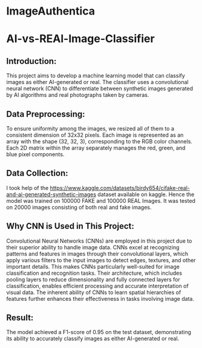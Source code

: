 # ImageAuthentica
# AI-vs-REAl-Image-Classifier

## Introduction:
This project aims to develop a machine learning model that can classify images as either AI-generated or real. The classifier uses a convolutional neural network (CNN) to differentiate between synthetic images generated by AI algorithms and real photographs taken by cameras.

## Data Preprocessing:
To ensure uniformity among the images, we resized all of them to a consistent dimension of 32x32 pixels. Each image is represented as an array with the shape (32, 32, 3), corresponding to the RGB color channels.
 Each 2D matrix within the array separately manages the red, green, and blue pixel components.

## Data Collection:
I took help of the https://www.kaggle.com/datasets/birdy654/cifake-real-and-ai-generated-synthetic-images dataset available on kaggle. 
Hence the model was trained on 100000 FAKE and 100000 REAL Images. It was tested on 20000 images consisting of both real and fake images.

## Why CNN is Used in This Project:
Convolutional Neural Networks (CNNs) are employed in this project due to their superior ability to handle image data. CNNs excel at recognizing patterns and features in images through their convolutional layers, which apply various filters to the input images to detect edges, textures, and other important details. This makes CNNs particularly well-suited for image classification and recognition tasks. Their architecture, which includes pooling layers to reduce dimensionality and fully connected layers for classification, enables efficient processing and accurate interpretation of visual data. The inherent ability of CNNs to learn spatial hierarchies of features further enhances their effectiveness in tasks involving image data.

## Result:
The model achieved a F1-score of 0.95 on the test dataset, demonstrating its ability to accurately classify images as either AI-generated or real.
